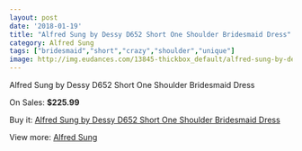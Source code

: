 ```yaml
---
layout: post
date: '2018-01-19'
title: "Alfred Sung by Dessy D652 Short One Shoulder Bridesmaid Dress"
category: Alfred Sung
tags: ["bridesmaid","short","crazy","shoulder","unique"]
image: http://img.eudances.com/13845-thickbox_default/alfred-sung-by-dessy-d652-short-one-shoulder-bridesmaid-dress.jpg
---
```

Alfred Sung by Dessy D652 Short One Shoulder Bridesmaid Dress

On Sales: **$225.99**
<a href="https://www.eudances.com/en/alfred-sung/4160-alfred-sung-by-dessy-d652-short-one-shoulder-bridesmaid-dress.html"><amp-img layout="responsive" width="600" height="600" src="//img.eudances.com/13845-thickbox_default/alfred-sung-by-dessy-d652-short-one-shoulder-bridesmaid-dress.jpg" alt="Alfred Sung by Dessy D652 Short One Shoulder Bridesmaid Dress 0" /></a>
<a href="https://www.eudances.com/en/alfred-sung/4160-alfred-sung-by-dessy-d652-short-one-shoulder-bridesmaid-dress.html"><amp-img layout="responsive" width="600" height="600" src="//img.eudances.com/13849-thickbox_default/alfred-sung-by-dessy-d652-short-one-shoulder-bridesmaid-dress.jpg" alt="Alfred Sung by Dessy D652 Short One Shoulder Bridesmaid Dress 1" /></a>
<a href="https://www.eudances.com/en/alfred-sung/4160-alfred-sung-by-dessy-d652-short-one-shoulder-bridesmaid-dress.html"><amp-img layout="responsive" width="600" height="600" src="//img.eudances.com/13848-thickbox_default/alfred-sung-by-dessy-d652-short-one-shoulder-bridesmaid-dress.jpg" alt="Alfred Sung by Dessy D652 Short One Shoulder Bridesmaid Dress 2" /></a>
<a href="https://www.eudances.com/en/alfred-sung/4160-alfred-sung-by-dessy-d652-short-one-shoulder-bridesmaid-dress.html"><amp-img layout="responsive" width="600" height="600" src="//img.eudances.com/13847-thickbox_default/alfred-sung-by-dessy-d652-short-one-shoulder-bridesmaid-dress.jpg" alt="Alfred Sung by Dessy D652 Short One Shoulder Bridesmaid Dress 3" /></a>
<a href="https://www.eudances.com/en/alfred-sung/4160-alfred-sung-by-dessy-d652-short-one-shoulder-bridesmaid-dress.html"><amp-img layout="responsive" width="600" height="600" src="//img.eudances.com/13846-thickbox_default/alfred-sung-by-dessy-d652-short-one-shoulder-bridesmaid-dress.jpg" alt="Alfred Sung by Dessy D652 Short One Shoulder Bridesmaid Dress 4" /></a>

Buy it: [Alfred Sung by Dessy D652 Short One Shoulder Bridesmaid Dress](https://www.eudances.com/en/alfred-sung/4160-alfred-sung-by-dessy-d652-short-one-shoulder-bridesmaid-dress.html "Alfred Sung by Dessy D652 Short One Shoulder Bridesmaid Dress")

View more: [Alfred Sung](https://www.eudances.com/en/52-alfred-sung "Alfred Sung")